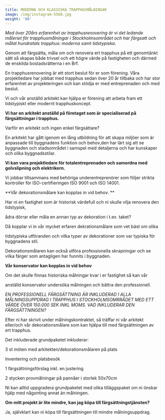 ```yaml
---
title: MODERNA OCH KLASSISKA TRAPPHUSMÅLNINGAR
image: /img/instagram-5568.jpg
weight: '60'
---
```

_Med över 20års erfarenhet av trapphusrenovering är vi det ledande måleriet för trapphusmålningar i Stockholmsområdet och har färgsatt och målat hundratals trapphus: moderna samt tidstypiska._

Genom att färgsätta, måla om och renovera ert trapphus på ett genomtänkt sätt så skapas både trivsel och ett högre värde på fastigheten och därmed de enskilda bostadsrätterna i en Brf.

En trapphusrenovering är ett stort beslut för er som förening. Våra projektledare har jobbat med trapphus sedan över 20 år tillbaka och har stor erfarenhet av projekteringen och kan stödja er med entreprenaden och med beslut.

Vi och vår anställd arkitekt kan hjälpa er förening att arbeta fram ett tidstypiskt eller modernt trapphuskoncept.

**Vi har en arkitekt anställd på företaget som är specialiserad på färgsättningar i trapphus.**

Varför en arkitekt och ingen enkel färgsättare?

En arkitekt har gått igenom en lång utbildning för att skapa miljöer som är anpassade till byggnadens funktion och behov,den har lärt sig att se byggnaden och stadsområdet i samspel med detaljerna och har kunskaper och olika byggnadsstilar.

**Vi kan vara projektledare för totalentreprenaden och samordna med golvslipning och elektrikern.**

Vi jobbar tillsammans med behöriga underentreprenörer som följer strikta kontroller för ISO-certifieringen ISO 9001 och ISO 14001. 

**Vår dekorationsmålare kan kopplas in vid behov. **

Har ni en fastighet som är historisk värdefull och ni skulle vilja renovera den tidstypisk,

ådra dörrar eller måla en annan typ av dekoration i t.ex. taket?

Då kopplar vi in vår mycket erfaren dekrationsmålare som vet bäst om olika

tidstypiska utföranden och vilka typer av dekorationer som var typiska för byggnadens stil.

Dekorationsmålaren kan också utföra professionella skrapningar och se vilka färger som antagligen har funnits i byggnaden. 

**Vår konservator kan kopplas in vid behov**

Om det skulle finnas historiska målningar kvar i er fastighet så kan vår

anställd konservator undersöka målningen och bättra den professionell. 

_EN PROFESSIONELL FÄRGSÄTTNING ÄR INKLUDERAD
I ALLA MÅLNINGSUPPDRAG I TRAPPHUS I STOCKHOLMSOMRRÅDET 
MED ETT VÄRDE ÖVER 150.000 SEK INKL MOMS. VAD INKLUDERAR DEN FÄRGSÄTTNINGEN?_

Efter ni har skrivit under målningskontraktet, så träffar ni vår arkitekt eller/och vår dekorationsmålare som kan hjälpa till med färgsättningen av ert trapphus. 

Det inkluderade grundpaketet inkluderar:

3 st möten med arkitekten/dekorationsmålaren på plats 

Inventering och platsbesök

1 färgsättningsförslag inkl. en justering

2 stycken provmålningar på pannåer i storlek 50x70cm

Ni kan alltid uppgradera grundpaketet med olika tilläggspaket om ni önskar hjälp med någonting annat än målningen.

**Om mitt projekt är lite mindre, kan jag köpa till färgsättningstjänsten?**

Ja, självklart kan ni köpa till färgsättningen till mindre målningsuppdrag.
